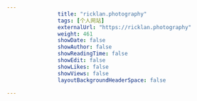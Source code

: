 ---
                title: "ricklan.photography"
                tags: [个人网站]
                externalUrl: "https://ricklan.photography"
                weight: 461
                showDate: false
                showAuthor: false
                showReadingTime: false
                showEdit: false
                showLikes: false
                showViews: false
                layoutBackgroundHeaderSpace: false
                ---

